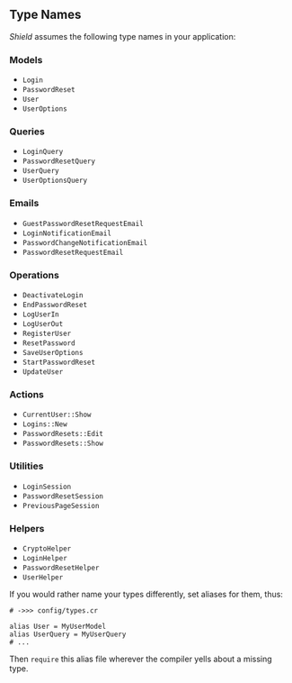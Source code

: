 ## Type Names

*Shield* assumes the following type names in your application:

### Models

- `Login`
- `PasswordReset`
- `User`
- `UserOptions`

### Queries

- `LoginQuery`
- `PasswordResetQuery`
- `UserQuery`
- `UserOptionsQuery`

### Emails

- `GuestPasswordResetRequestEmail`
- `LoginNotificationEmail`
- `PasswordChangeNotificationEmail`
- `PasswordResetRequestEmail`

### Operations

- `DeactivateLogin`
- `EndPasswordReset`
- `LogUserIn`
- `LogUserOut`
- `RegisterUser`
- `ResetPassword`
- `SaveUserOptions`
- `StartPasswordReset`
- `UpdateUser`

### Actions

- `CurrentUser::Show`
- `Logins::New`
- `PasswordResets::Edit`
- `PasswordResets::Show`

### Utilities

- `LoginSession`
- `PasswordResetSession`
- `PreviousPageSession`

### Helpers

- `CryptoHelper`
- `LoginHelper`
- `PasswordResetHelper`
- `UserHelper`

If you would rather name your types differently, set aliases for them, thus:

```crystal
# ->>> config/types.cr

alias User = MyUserModel
alias UserQuery = MyUserQuery
# ...
```

Then `require` this alias file wherever the compiler yells about a missing type.
